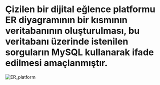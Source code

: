 # Çizilen bir dijital eğlence platformu ER diyagramının bir kısmının veritabanının oluşturulması, bu veritabanı üzerinde istenilen sorguların MySQL kullanarak ifade edilmesi amaçlanmıştır. 
 
![ER_platform](https://github.com/KutayTunaa/db_proje_1/assets/113691691/53d7a884-2bf0-452d-9020-bb24acfdac1a)
